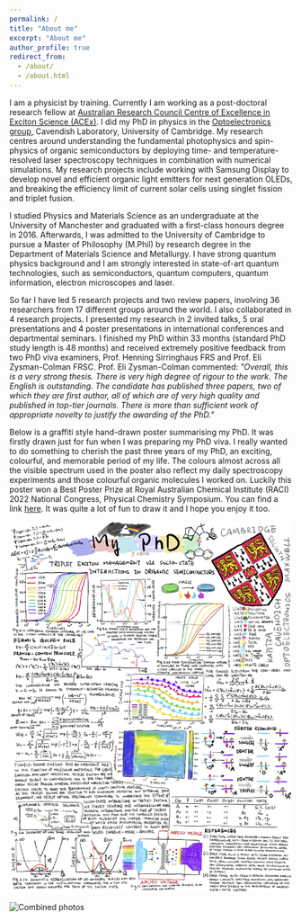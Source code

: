 ```yaml
---
permalink: /
title: "About me"
excerpt: "About me"
author_profile: true
redirect_from: 
  - /about/
  - /about.html
---
```


I am a physicist by training. Currently I am working as a post-doctoral research fellow at [Australian Research Council Centre of Excellence in Exciton Science (ACEx)](https://excitonscience.com/home). I did my PhD in physics in the [Optoelectronics group](https://www.oe.phy.cam.ac.uk/), Cavendish Laboratory, University of Cambridge. My research centres around understanding the fundamental photophysics and spin-physics of organic semiconductors by deploying time- and temperature-resolved laser spectroscopy techniques in combination with numerical simulations. My research projects include working with Samsung Display to develop novel and efficient organic light emitters for next generation OLEDs, and breaking the efficiency limit of current solar cells using singlet fission and triplet fusion.

<!-- My current research project is working with Prof. Timothy Schmidt to explore the bi-excitonic interactions which bridge the conversion between spin-singlet and spin-triplet excitons in singlet fission and triplet-triplet annihilation of organic molecules. These processes can be harnessed to improve the efficiency of conventional inorganic solar cells, such as silicon, and to break the Shockley-Queisser limit on the efficiency of single-junction photovoltaics. During my PhD, I investigated the effects of solid-state interactions on spin-triplet excitons in a new family of organometallic light emitters, carbene-metal-amides (CMAs) with Prof. Neil Greenham and Dr. Dan Credgington. The intended application is the development of efficient and stable organic LED (OLED) light sources based on thin-film organic semiconductors, particularly in the blue spectral region. -->

I studied Physics and Materials Science as an undergraduate at the University of Manchester and graduated with a first-class honours degree in 2016. Afterwards, I was admitted to the University of Cambridge to pursue a Master of Philosophy (M.Phil) by research degree in the Department of Materials Science and Metallurgy. I have strong quantum physics background and I am strongly interested in state-of-art quantum technologies, such as semiconductors, quantum computers, quantum information, electron microscopes and laser.

So far I have led 5 research projects and two review papers, involving 36 researchers from 17 different groups around the world. I also collaborated in 4 research projects. I presented my research in 2 invited talks, 5 oral presentations and 4 poster presentations in international conferences and departmental seminars. I finished my PhD within 33 months (standard PhD study length is 48 months) and received extremely positive feedback from two PhD viva examiners, Prof. Henning Sirringhaus FRS and Prof. Eli Zysman-Colman FRSC. Prof. Eli Zysman-Colman commented: *"Overall, this is a very strong thesis. There is very high degree of rigour to the work. The English is outstanding. The candidate has published three papers, two of which they are first author, all of which are of very high quality and published in top-tier journals. There is more than sufficient work of appropriate novelty to justify the awarding of the PhD."*

Below is a graffiti style hand-drawn poster summarising my PhD. It was firstly drawn just for fun when I was preparing my PhD viva. I really wanted to do something to cherish the past three years of my PhD, an exciting, colourful, and memorable period of my life. The colours almost across all the visible spectrum used in the poster also reflect my daily spectroscopy experiments and those colourful organic molecules I worked on. Luckily this poster won a Best Poster Prize at Royal Australian Chemical Institute (RACI) 2022 National Congress, Physical Chemistry Symposium. You can find a link [here](https://www.raci2022.com/prize-winners/). It was quite a lot of fun to draw it and I hope you enjoy it too.

![My PhD poster](/images/My_PhD_poster.png)

![Combined photos](/images/combined.png)

<!-- This is the front page of a website that is powered by the [academicpages template](https://github.com/academicpages/academicpages.github.io) and hosted on GitHub pages. [GitHub pages](https://pages.github.com) is a free service in which websites are built and hosted from code and data stored in a GitHub repository, automatically updating when a new commit is made to the respository. This template was forked from the [Minimal Mistakes Jekyll Theme](https://mmistakes.github.io/minimal-mistakes/) created by Michael Rose, and then extended to support the kinds of content that academics have: publications, talks, teaching, a portfolio, blog posts, and a dynamically-generated CV. You can fork [this repository](https://github.com/academicpages/academicpages.github.io) right now, modify the configuration and markdown files, add your own PDFs and other content, and have your own site for free, with no ads! An older version of this template powers my own personal website at [stuartgeiger.com](http://stuartgeiger.com), which uses [this Github repository](https://github.com/staeiou/staeiou.github.io).

A data-driven personal website
======
Like many other Jekyll-based GitHub Pages templates, academicpages makes you separate the website's content from its form. The content & metadata of your website are in structured markdown files, while various other files constitute the theme, specifying how to transform that content & metadata into HTML pages. You keep these various markdown (.md), YAML (.yml), HTML, and CSS files in a public GitHub repository. Each time you commit and push an update to the repository, the [GitHub pages](https://pages.github.com/) service creates static HTML pages based on these files, which are hosted on GitHub's servers free of charge.

Many of the features of dynamic content management systems (like Wordpress) can be achieved in this fashion, using a fraction of the computational resources and with far less vulnerability to hacking and DDoSing. You can also modify the theme to your heart's content without touching the content of your site. If you get to a point where you've broken something in Jekyll/HTML/CSS beyond repair, your markdown files describing your talks, publications, etc. are safe. You can rollback the changes or even delete the repository and start over -- just be sure to save the markdown files! Finally, you can also write scripts that process the structured data on the site, such as [this one](https://github.com/academicpages/academicpages.github.io/blob/master/talkmap.ipynb) that analyzes metadata in pages about talks to display [a map of every location you've given a talk](https://philipjialefeng.github.io/talkmap.html).

Getting started
======
1. Register a GitHub account if you don't have one and confirm your e-mail (required!)
1. Fork [this repository](https://github.com/academicpages/academicpages.github.io) by clicking the "fork" button in the top right. 
1. Go to the repository's settings (rightmost item in the tabs that start with "Code", should be below "Unwatch"). Rename the repository "[your GitHub username].github.io", which will also be your website's URL.
1. Set site-wide configuration and create content & metadata (see below -- also see [this set of diffs](http://archive.is/3TPas) showing what files were changed to set up [an example site](https://getorg-testacct.github.io) for a user with the username "getorg-testacct")
1. Upload any files (like PDFs, .zip files, etc.) to the files/ directory. They will appear at https://[your GitHub username].github.io/files/example.pdf.  
1. Check status by going to the repository settings, in the "GitHub pages" section

Site-wide configuration
------
The main configuration file for the site is in the base directory in [_config.yml](https://github.com/academicpages/academicpages.github.io/blob/master/_config.yml), which defines the content in the sidebars and other site-wide features. You will need to replace the default variables with ones about yourself and your site's github repository. The configuration file for the top menu is in [_data/navigation.yml](https://github.com/academicpages/academicpages.github.io/blob/master/_data/navigation.yml). For example, if you don't have a portfolio or blog posts, you can remove those items from that navigation.yml file to remove them from the header. 

Create content & metadata
------
For site content, there is one markdown file for each type of content, which are stored in directories like _publications, _talks, _posts, _teaching, or _pages. For example, each talk is a markdown file in the [_talks directory](https://github.com/academicpages/academicpages.github.io/tree/master/_talks). At the top of each markdown file is structured data in YAML about the talk, which the theme will parse to do lots of cool stuff. The same structured data about a talk is used to generate the list of talks on the [Talks page](https://academicpages.github.io/talks), each [individual page](https://academicpages.github.io/talks/2012-03-01-talk-1) for specific talks, the talks section for the [CV page](https://academicpages.github.io/cv), and the [map of places you've given a talk](https://academicpages.github.io/talkmap.html) (if you run this [python file](https://github.com/academicpages/academicpages.github.io/blob/master/talkmap.py) or [Jupyter notebook](https://github.com/academicpages/academicpages.github.io/blob/master/talkmap.ipynb), which creates the HTML for the map based on the contents of the _talks directory).

**Markdown generator**

I have also created [a set of Jupyter notebooks](https://github.com/academicpages/academicpages.github.io/tree/master/markdown_generator
) that converts a CSV containing structured data about talks or presentations into individual markdown files that will be properly formatted for the academicpages template. The sample CSVs in that directory are the ones I used to create my own personal website at stuartgeiger.com. My usual workflow is that I keep a spreadsheet of my publications and talks, then run the code in these notebooks to generate the markdown files, then commit and push them to the GitHub repository.

How to edit your site's GitHub repository
------
Many people use a git client to create files on their local computer and then push them to GitHub's servers. If you are not familiar with git, you can directly edit these configuration and markdown files directly in the github.com interface. Navigate to a file (like [this one](https://github.com/academicpages/academicpages.github.io/blob/master/_talks/2012-03-01-talk-1.md) and click the pencil icon in the top right of the content preview (to the right of the "Raw | Blame | History" buttons). You can delete a file by clicking the trashcan icon to the right of the pencil icon. You can also create new files or upload files by navigating to a directory and clicking the "Create new file" or "Upload files" buttons. 

Example: editing a markdown file for a talk
![Editing a markdown file for a talk](/images/editing-talk.png)

For more info
------
More info about configuring academicpages can be found in [the guide](https://academicpages.github.io/markdown/). The [guides for the Minimal Mistakes theme](https://mmistakes.github.io/minimal-mistakes/docs/configuration/) (which this theme was forked from) might also be helpful. -->
